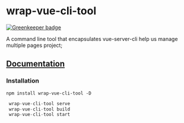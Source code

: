 # wrap-vue-cli-tool

[![Greenkeeper badge](https://badges.greenkeeper.io/lorainwings/wrap-vue-cli-tool.svg)](https://greenkeeper.io/)

A command line tool that encapsulates vue-server-cli help us manage multiple pages project;


## [Documentation](#documentation)

<a name="documentation"></a>

### Installation

<a name="installation"></a>

```shell
npm install wrap-vue-cli-tool -D
```

```javascript
 wrap-vue-cli-tool serve
 wrap-vue-cli-tool build
 wrap-vue-cli-tool start
```
